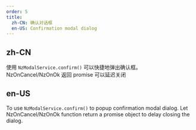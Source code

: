 ```yaml
---
order: 5
title:
  zh-CN: 确认对话框
  en-US: Confirmation modal dialog
---
```


## zh-CN

使用 `NzModalService.confirm()` 可以快捷地弹出确认框。NzOnCancel/NzOnOk 返回 promise 可以延迟关闭

## en-US

To use `NzModalService.confirm()` to popup confirmation modal dialog. Let NzOnCancel/NzOnOk function return a promise object to
delay closing the dialog.

